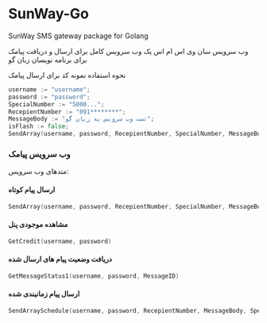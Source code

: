 # SunWay-Go
SunWay SMS gateway package for Golang

 وب سرویس سان وی اس ام اس
 یک وب سرویس کامل برای ارسال و دریافت پیامک برای برنامه نویسان زبان گو


نحوه استفاده
نمونه کد برای ارسال پیامک

```go
username := "username";
password := "password";
SpecialNumber := "5000...";
RecepientNumber := "091********";
MessageBody := "تست وب سرویس به زبان گو";
isFlash := false;
SendArray(username, password, RecepientNumber, SpecialNumber, MessageBody, IsFlashMessage)
```

### وب سرویس پیامک
متدهای وب سرویس:

#### ارسال پیام کوتاه
```go
SendArray(username, password, RecepientNumber, SpecialNumber, MessageBody, IsFlashMessage)
```

#### مشاهده موجودی پنل
```go
GetCredit(username, password)
```

#### دریافت وضعیت پیام های ارسال شده
```go
GetMessageStatus1(username, password, MessageID)
```

#### ارسال پیام زمانیندی شده
```go
SendArraySchedule(username, password, RecepientNumber, MessageBody, SpecialNumber, Year, Month, Day, Hour, Minute, IsFlashMessage)
```
